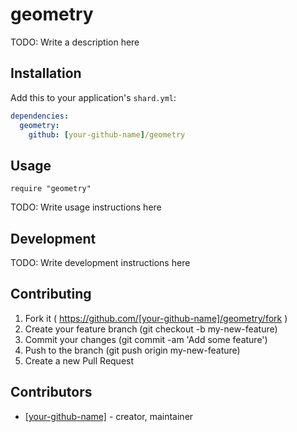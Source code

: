 # geometry

TODO: Write a description here

## Installation

Add this to your application's `shard.yml`:

```yaml
dependencies:
  geometry:
    github: [your-github-name]/geometry
```

## Usage

```crystal
require "geometry"
```

TODO: Write usage instructions here

## Development

TODO: Write development instructions here

## Contributing

1. Fork it ( https://github.com/[your-github-name]/geometry/fork )
2. Create your feature branch (git checkout -b my-new-feature)
3. Commit your changes (git commit -am 'Add some feature')
4. Push to the branch (git push origin my-new-feature)
5. Create a new Pull Request

## Contributors

- [[your-github-name]](https://github.com/[your-github-name])  - creator, maintainer
